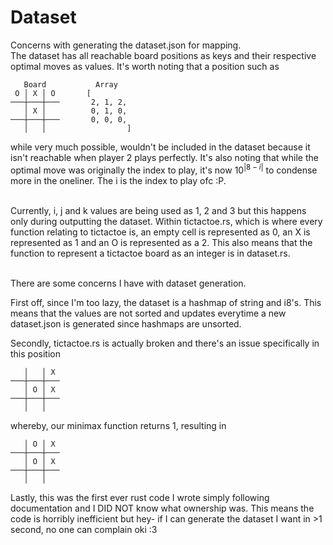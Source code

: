 # Dataset
Concerns with generating the dataset.json for mapping.  
The dataset has all reachable board positions as keys and their respective 
optimal moves as values. It's worth noting that a position such as 
```
   Board           Array            
 O │ X │ O       [
───┼───┼───       2, 1, 2,
   │ X │          0, 1, 0,
───┼───┼───       0, 0, 0,
   │   │                  ]
```
while very much possible, wouldn't be included in the dataset because it isn't reachable when player 2 plays perfectly. It's also noting that while the optimal
move was originally the index to play, it's now $10^{|8 - i|}$ to condense more in the oneliner. The i is the index to play ofc :P.
<br><br>
  
Currently, i, j and k values are being used as 1, 2 and 3 but this happens only
during outputting the dataset. Within tictactoe.rs, which is where every
function relating to tictactoe is, an empty cell is represented as 0, an X is
represented as 1 and an O is represented as a 2. This also means that the 
function to represent a tictactoe board as an integer is in dataset.rs.
<br><br>
  
There are some concerns I have with dataset generation.  
  
First off, since I'm too lazy, the dataset is a hashmap of string and i8's. This means that the values are not sorted and updates everytime a new dataset.json is generated since hashmaps are unsorted.  
  
Secondly, tictactoe.rs is actually broken and there's an issue specifically in
this position
```
   │   │ X
───┼───┼───
   │ O │ X
───┼───┼───
   │   │
```
whereby, our minimax function returns 1, resulting in
```
   │ O │ X
───┼───┼───
   │ O │ X
───┼───┼───
   │   │
```  

Lastly, this was the first ever rust code I wrote simply following documentation and I DID NOT know
what ownership was. This means the code is horribly inefficient but hey- if I can generate the dataset
I want in >1 second, no one can complain oki :3